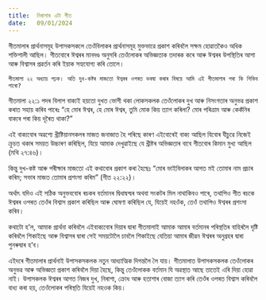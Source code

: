 ```yaml
---
title:  নিৰাশাৰ এটা গীত
date:   09/01/2024
---
```


গীতমালাৰ প্ৰাৰ্থনাসমূহ উপাসকসকলে তেওঁবিলাকৰ প্ৰাৰ্থনাসমূহ মুক্তভাৱে প্ৰকাশ কৰিবলৈ সক্ষম হোৱাতকৈও অধিক শক্তিশালী আছিল। গীতবোৰে ঈশ্বৰৰ মানদণ্ড অনুসৰি তেওঁলোকৰ অভিজ্ঞতাক তদাৰক কৰে আৰু ঈশ্বৰৰ উপস্থিতিৰ আশা আৰু বিশ্বাসৰ প্ৰৱৰ্তন কৰি ইয়াক সহ্যযোগ্য কৰি তোলে।

`গীতমালা ২২ অধ্যায় পঢ়ক। অতি দুখ-কষ্টৰ মাজতো ঈশ্বৰৰ ওপৰত ভৰষা কৰাৰ বিষয়ে আমি এই গীতমালাৰ পৰা কি শিকিব পাৰো?`

গীতমালা ২২:১ পদৰ বিলাপ বাক্যই হয়তো দুখত ভোগী থকা লোকসকলক তেওঁলোকৰ দুখ আৰু নিসংগতাৰ অনুভৱ প্ৰকাশ কৰাত সহায় কৰিব পাৰেঃ “হে মোৰ ঈশ্বৰ, হে মোৰ ঈশ্বৰ, তুমি মোক কিয় ত্যাগ কৰিলা? মোৰ পৰিত্ৰাম আৰু কেকঁনিৰ বাক্যৰ পৰা কিয় দূৰৈত থাকা?”

এই বাক্যবোৰ অৱশ্যে খ্ৰীষ্টিয়ানসকলৰ মাজত জনাজাত হৈ পৰিছে কাৰণ এইবোৰেই বাক্য আছিল যিবোৰ যীচুৱে নিজেই ক্ৰুচত থকাৰ সময়ত উচ্চাৰণ কৰিছিল, যিয়ে আমাক দেখুৱাইছে যে খ্ৰীষ্টৰ অভিজ্ঞতাৰ বাবে গীতবোৰ কিমান মুখ্য আছিল (মথি ২৭:৪৬)।

কিন্তু দুখ-কষ্ট আৰু পৰীক্ষাৰ মাজতো এই কথাবোৰ প্ৰকাশ কৰা হৈছেঃ “মোৰ ভাইবিলাকৰ আগত মই তোমাৰ নাম প্ৰচাৰ কৰিম; সভাৰ মাজত তোমাৰ প্ৰশংসা কৰিম” (গীত ২২:২২)।

অৰ্থাৎ যদিও এই সঠিক অনুভববোৰ ৰচকৰ বৰ্তমানৰ দ্বিধাদ্বন্দ্বৰ অথবা সংকটৰ মিল নাথাকিবও পাৰে, তথাপিও গীত ৰচকে ঈশ্বৰৰ ওপৰত তেওঁৰ বিশ্বাস প্ৰকাশ কৰিছিল আৰু ঘোষণা কৰিছিল যে, যিয়েই নহওঁক, তেওঁ তথাপিও ঈশ্বৰৰ প্ৰশংসা কৰিব।

কথাটো হ’ল, আমাক প্ৰাৰ্থনা কৰিবলৈ এইবাক্যবোৰ দিয়াৰ দ্বাৰা গীতমালাই আমাক আমাৰ বৰ্তমানৰ পৰিস্থতিৰ বাহিৰলৈ দৃষ্টি কৰিবলৈ শিকাইছে আৰু বিশ্বাসৰ দ্বাৰা সেই সময়টোলৈ চাবলৈ শিকাইছে যেতিয়া আমাৰ জীৱন ঈশ্বৰৰ অনুগ্ৰহৰ দ্বাৰা পুনৰুদ্বাৰ হ’ব।

এইদৰে গীতমালাৰ প্ৰাৰ্থনাই উপাসকসকলক নতুন আধ্যাত্মিক দিগন্তলৈ লৈ যায়। গীতমালাত উপাসকসকলক তেওঁলোকৰ অনুভৱ আৰু অভিজ্ঞতা প্ৰকাশ কৰিবলৈ দিয়া হৈছে, কিন্তু তেওঁলোকক বৰ্তমান যি অৱস্থাত আছে তাতেই এৰি দিয়া হোৱা নাই। উপাসকলক ঈশ্বৰৰ আগত নিজৰ দুখ, নিৰাশা, ক্ৰোধ আৰু হতাশাৰ বোজা ত্যাগ কৰি তেওঁৰ ওপৰত বিশ্বাস কৰিবলৈ বাধ্য কৰা হয়, তেওঁলোকৰ পৰিস্থতি যিয়েই নহওক কিয়।